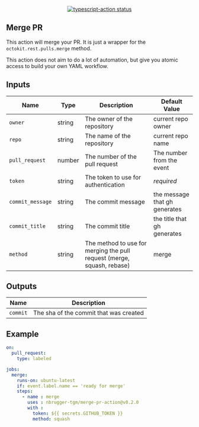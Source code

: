 <p align="center">
  <a href="https://github.com/actions/typescript-action/actions"><img alt="typescript-action status" src="https://github.com/actions/typescript-action/workflows/build-test/badge.svg"></a>
</p>

## Merge PR

This action will merge your PR. It is just a wrapper for the ``octokit.rest.pulls.merge`` method.

This action does not aim to do a lot of automation, but give you atomic access to build your own YAML workflow.

## Inputs

| Name | Type | Description | Default Value |
|------|------|-------------|---------------|
| `owner` | string | The owner of the repository | current repo owner |
| `repo` | string | The name of the repository | current repo name |
| `pull_request` | number | The number of the pull request | The number from the event |
| `token` | string | The token to use for authentication | _required_ |
| `commit_message` | string | The commit message | the message that gh generates |
| `commit_title` | string | The commit title | the title that gh generates |
| `method` | string | The method to use for merging the pull request (merge, squash, rebase) | merge |

## Outputs

| Name | Description |
|------|------------|
| `commit` | The sha of the commit that was created |


## Example

```yaml
on:
  pull_request:
    type: labeled

jobs:
  merge:
    runs-on: ubuntu-latest
    if: event.label.name == 'ready for merge'
    steps:
      - name : merge
        uses : nbrugger-tgm/merge-pr-action@v0.2.0
        with :
          token: ${{ secrets.GITHUB_TOKEN }}
          method: squash
```
